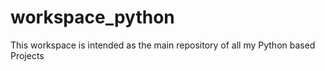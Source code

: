 # workspace_python
This workspace is intended as the main repository of all my Python based Projects 
